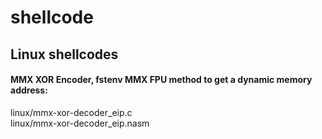 # shellcode

## Linux shellcodes
#### MMX XOR Encoder, fstenv MMX FPU method to get a dynamic memory address:
 linux/mmx-xor-decoder_eip.c  
 linux/mmx-xor-decoder_eip.nasm  
